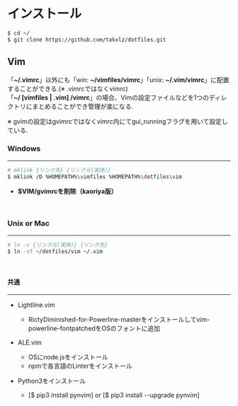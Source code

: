 # インストール
```sh
$ cd ~/
$ git clone https://github.com/takxlz/dotfiles.git
```

## Vim
「**\~/.vimrc**」以外にも「win: **\~/vimfiles/vimrc**」「unix: **\~/.vim/vimrc**」に配置することができる.(※ .vimrcではなくvimrc)  
「**\~/ [vimfiles | .vim] /vimrc**」の場合、Vimの設定ファイルなどを1つのディレクトリにまとめることができ管理が楽になる.

※ gvimの設定はgvimrcではなくvimrc内にてgui_runningフラグを用いて設定している.


### Windows
***
```sh
# mklink {リンク先} {リンク元(実体)}
$ mklink /D %HOMEPATH%\vimfiles %HOMEPATH%\dotfiles\vim
```
- **$VIM/gvimrcを削除（kaoriya版）**
<br />


### Unix or Mac
***
```sh
# ln -s {リンク元(実体)} {リンク先}
$ ln -sf ~/dotfiles/vim ~/.vim
```
<br />


#### 共通
***
- Lightline.vim
    - RictyDiminished-for-Powerline-masterをインストールしてvim-powerline-fontpatchedをOSのフォントに追加

- ALE.vim
    - OSにnode.jsをインストール
    - npmで各言語のLinterをインストール

- Python3をインストール
    - [$ pip3 install pynvim] or [$ pip3 install --upgrade pynvim]
